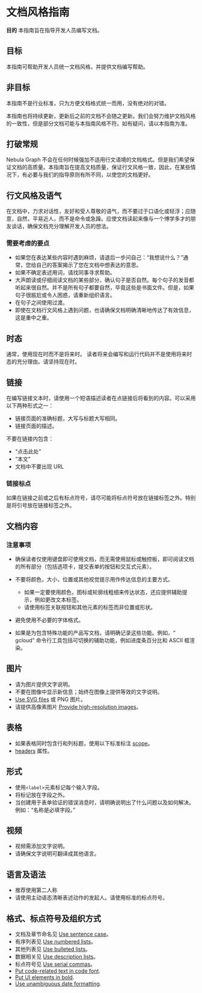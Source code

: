 # 文档风格指南

**目的** 本指南旨在指导开发人员编写文档。

## 目标

本指南可帮助开发人员统一文档风格，并提供文档编写帮助。

## 非目标

本指南不是行业标准，只为方便文档格式统一而用，没有绝对的对错。

本指南也将持续更新，更新后之前的文档不会随之更新。我们会努力维护文档风格的一致性，但是部分文档可能与本指南风格不符。如有疑问，请以本指南为准。

## 打破常规

Nebula Graph 不会在任何时候强加不适用行文语境的文档格式。但是我们希望保证文档的高质量。本指南旨在提高文档质量，保证行文风格一致，因此，在某些情况下，有必要与我们的指导原则有所不同，以使您的文档更好。

## 行文风格及语气

在文档中，力求对话性，友好和受人尊敬的语气，而不要过于口语化或轻浮；应随意，自然，平易近人，而不是命令或急躁。应使文档读起来像与一个博学多才的朋友谈话，确保文档充分理解开发人员的想法。

### 需要考虑的要点

- 如果您在表达某些内容时遇到麻烦，请退后一步问自己：“我想说什么？”通常，您给自己的答案揭示了您在文档中想表达的意思。
- 如果不确定表述用词，请找同事寻求帮助。
- 大声朗读或仔细阅读文档的某些部分，确认句子是否自然。每个句子的发音都听起来很自然。并不是所有句子都要自然，毕竟这些是书面文件。但是，如果句子很尴尬或令人困惑，请重新组织语言。
- 在句子之间使用过渡。
- 即使在文档行文风格上遇到问题，也请确保文档明确清晰地传达了有效信息，这是重中之重。

## 时态

通常，使用现在时而不是将来时。
读者将来会编写和运行代码并不是使用将来时态的充分理由。请坚持现在时。

## 链接

在编写链接文本时，请使用一个短语描述读者在点链接后将看到的内容。可以采用以下两种形式之一：

- 链接页面的准确标题，大写与标题大写相同。
- 链接页面的描述。

不要在链接内包含：

- “点击此处”
- “本文”
- 文档中不要出现 URL

### 链接标点

如果在链接之前或之后有标点符号，请尽可能将标点符号放在链接标签之外。特别是将引号放在链接标签之外。

## 文档内容

### 注意事项

- 确保读者仅使用键盘即可使用文档，而无需使用鼠标或触控板，即可阅读文档的所有部分（包括选项卡，提交表单的按钮和交互式元素）。

- 不要将颜色，大小，位置或其他视觉提示用作传达信息的主要方式。
  - 如果一定要使用颜色，图标或轮廓线粗细来传达状态，还应提供辅助提示，例如更改文本标签。
  - 请使用标签关联按钮和其他元素的标签而非位置或形状。
- 避免使用不必要的字体格式。
- 如果是为包含特殊功能的产品写文档，请明确记录这些功能。例如，“ gcloud” 命令行工具包括可切换的辅助功能，例如进度条百分比和 ASCII 框渲染。

## 图片

- 请为图片提供文字说明。
- 不要在图像中显示新信息；始终在图像上提供等效的文字说明。
- [Use SVG files](https://developers.google.cn/style/images) 或 PNG 图片。
- 请提供高像素图片 [Provide high-resolution images](https://developers.google.cn/style/images#high-resolution-images)。

## 表格

- 如果表格同时包含行和列标题，使用以下标准标注 [scope](https://www.w3.org/WAI/tutorials/tables/two-headers/)。
- [headers](https://www.w3.org/WAI/tutorials/tables/multi-level/) 属性。

## 形式

- 使用`<label>`元素标记每个输入字段。
- 将标记放在字段之外。
- 当创建用于表单验证的错误消息时，请明确说明出了什么问题以及如何解决。例如：“名称是必填字段。”

## 视频

- 视频需添加文字说明。
- 请确保文字说明可翻译成其他语言。

## 语言及语法

- 推荐使用第二人称
- 请使用主动语态清晰表述动作的发起人。请使用标准的标点符号。

## 格式、标点符号及组织方式

- 文档及章节命名见 [Use sentence case](https://developers.google.cn/style/capitalization)。
- 有序列表见 [Use numbered lists](https://developers.google.cn/style/lists)。
- 其他列表见 [Use bulleted lists](https://developers.google.cn/style/lists)。
- 数据相关见 [Use description lists](https://developers.google.cn/style/lists)。
- 标点符号见 [Use serial commas](https://developers.google.cn/style/commas)。
- [Put code-related text in code font](https://developers.google.cn/style/code-in-text).
- [Put UI elements in bold](https://developers.google.cn/style/ui-elements).
- [Use unambiguous date formatting](https://developers.google.cn/style/dates-times).
